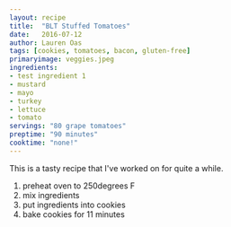 ```yaml
---
layout: recipe
title:  "BLT Stuffed Tomatoes"
date:   2016-07-12
author: Lauren Oas
tags: [cookies, tomatoes, bacon, gluten-free]
primaryimage: veggies.jpeg
ingredients: 
- test ingredient 1
- mustard
- mayo
- turkey
- lettuce
- tomato
servings: "80 grape tomatoes"
preptime: "90 minutes"
cooktime: "none!"
---
```

This is a tasty recipe that I've worked on for quite a while. 

1. preheat oven to 250degrees F
2. mix ingredients
3. put ingredients into cookies
4. bake cookies for 11 minutes

<!-- ![My helpful screenshot]({{ site.baseurl }}/assets/download.jpeg) -->